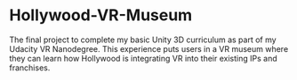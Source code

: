 # Hollywood-VR-Museum
The final project to complete my basic Unity 3D curriculum as part of my Udacity VR Nanodegree. This experience puts users in a VR museum where they can learn how Hollywood is integrating VR into their existing IPs and franchises.
